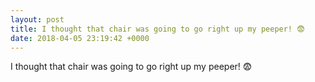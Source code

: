 ```yaml
---
layout: post
title: I thought that chair was going to go right up my peeper! 😨
date: 2018-04-05 23:19:42 +0000
---
```


I thought that chair was going to go right up my peeper! 😨

